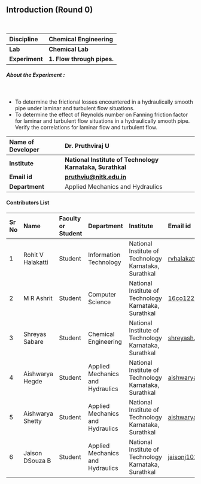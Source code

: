 ## Introduction (Round 0)

<br>

<b>Discipline | <b>Chemical Engineering
:--|:--|
<b> Lab | <b> Chemical Lab
<b> Experiment|     <b> 1. Flow through pipes.

<h5> About the Experiment : </h5> <br>
<ul>
  <li>
    To determine the frictional losses encountered in a hydraulically smooth pipe under laminar and turbulent flow situations.
  </li>
  <li>
    To determine the effect of Reynolds number on Fanning friction factor for laminar and turbulent flow situations in a hydraulically smooth pipe. Verify the correlations for laminar flow and turbulent flow.
  </li>
</ul>

<b>Name of Developer | <b> Dr. Pruthviraj U
:--|:--|
<b> Institute | <b> National Institute of Technology Karnataka, Surathkal
<b> Email id|     <b> pruthviu@nitk.edu.in
<b> Department | Applied Mechanics and Hydraulics

#### Contributors List

Sr No | Name | Faculty or Student | Department| Institute | Email id
:--|:--|:--|:--|:--|:--|
1 | Rohit V Halakatti | Student | Information Technology | National Institute of Technology Karnataka, Surathkal | rvhalakatti123@gmail.com
2 | M R Ashrit | Student | Computer Science | National Institute of Technology Karnataka, Surathkal |16co122.ashrit@nitk.edu.in
3 | Shreyas Sabare | Student | Chemical Engineering | National Institute of Technology Karnataka, Surathkal |shreyash.171ch045@nitk.edu.in
4 | Aishwarya Hegde | Student | Applied Mechanics and Hydraulics | National Institute of Technology Karnataka, Surathkal |aishwaryahegde29@gmail.com
5 | Aishwarya Shetty | Student | Applied Mechanics and Hydraulics | National Institute of Technology Karnataka, Surathkal |aishwarya.shetty1995@gmail.com
6 | Jaison DSouza B | Student | Applied Mechanics and Hydraulics | National Institute of Technology Karnataka, Surathkal |jaisonj1010@gmail.com
